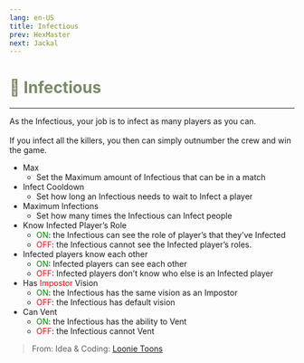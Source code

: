 ```yaml
---
lang: en-US
title: Infectious
prev: HexMaster
next: Jackal
---
```


# <font color="#7b8968">🦠 <b>Infectious</b></font> <Badge text="Killing" type="tip" vertical="middle"/>
---

As the Infectious, your job is to infect as many players as you can.<br><br>
If you infect all the killers, you then can simply outnumber the crew and win the game.
* Max
  * Set the Maximum amount of Infectious that can be in a match
* Infect Cooldown
  * Set how long an Infectious needs to wait to Infect a player
* Maximum Infections
  * Set how many times the Infectious can Infect people
* Know Infected Player’s Role
  * <font color=green>ON</font>: the Infectious can see the role of player’s that they’ve Infected
  * <font color=red>OFF</font>: the Infectious cannot see the Infected player’s roles.
* Infected players know each other
  * <font color=green>ON</font>: Infected players can see each other
  * <font color=red>OFF</font>: Infected players don’t know who else is an Infected player
* Has <font color=red>Impostor</font> Vision
  * <font color=green>ON</font>: the Infectious has the same vision as an Impostor
  * <font color=red>OFF</font>: the Infectious has default vision
* Can Vent
  * <font color=green>ON</font>: the Infectious has the ability to Vent
  * <font color=red>OFF</font>: the Infectious cannot Vent

> From: Idea & Coding: [Loonie Toons](https://github.com/Loonie-Toons)